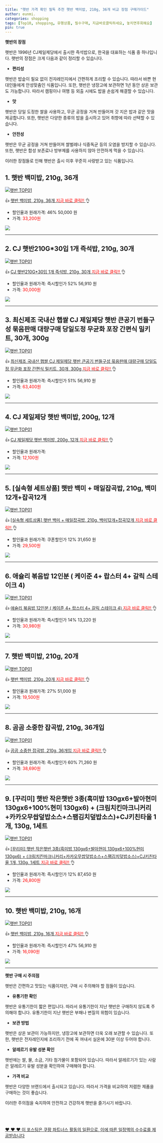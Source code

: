 ```yaml
---
title: "햇반 가격 확인 필독 추천 햇반 백미밥, 210g, 36개 비교 장점 구매가이드"
author: eunmi.
categories: shopping
tags: [Top10, shopping, 유행상품, 필수구매, 지금바로클릭하세요, 놓치면후회해요]
pin: true
---
```

**햇반의 장점**

햇반은 1996년 CJ제일제당에서 출시한 즉석밥으로, 한국을 대표하는 식품 중 하나입니다. 햇반의 장점은 크게 다음과 같이 정리할 수 있습니다.

* **편리성**

햇반은 밥솥이 필요 없이 전자레인지에서 간편하게 조리할 수 있습니다. 따라서 바쁜 현대인들에게 안성맞춤인 식품입니다. 또한, 햇반은 냉장고에 보관하면 1년 동안 상온 보관도 가능합니다. 따라서 캠핑이나 여행 등 외출 시에도 밥을 손쉽게 해결할 수 있습니다.

* **맛**

햇반은 당일 도정한 쌀을 사용하고, 무균 공정을 거쳐 만들어져 갓 지은 밥과 같은 맛을 제공합니다. 또한, 햇반은 다양한 종류의 밥을 출시하고 있어 취향에 따라 선택할 수 있습니다.

* **안전성**

햇반은 무균 공정을 거쳐 만들어져 쌀벌레나 식중독균 등의 오염을 방지할 수 있습니다. 또한, 햇반은 합성 보존료나 방부제를 사용하지 않아 안전하게 먹을 수 있습니다.

이러한 장점들로 인해 햇반은 출시 이후 꾸준히 사랑받고 있는 식품입니다.

   

## 1. 햇반 백미밥, 210g, 36개

[![햇반 TOP01](https://thumbnail7.coupangcdn.com/thumbnails/remote/230x230ex/image/vendor_inventory/0892/606046fa3b71bc5850b3a1a71df22be132a3bba1b8f349b9a71917e441b3.jpg)](https://link.coupang.com/re/AFFSDP?lptag=AF3617701&subid=GithubCoopas&pageKey=2792667&traceid=V0-153&itemId=587247954&vendorItemId=83931781762)


👍 [햇반 백미밥, 210g, 36개 <font color=red> 지금 바로 클릭!! </font> ](https://link.coupang.com/re/AFFSDP?lptag=AF3617701&subid=GithubCoopas&pageKey=2792667&traceid=V0-153&itemId=587247954&vendorItemId=83931781762) 👌 


- 할인율과 원래가격: 46%  50,000   원
- 가격: <span style='color:red'>33,200원</span>

[![](/discount_price.png)](https://link.coupang.com/re/AFFSDP?lptag=AF3617701&subid=GithubCoopas&pageKey=2792667&traceid=V0-153&itemId=587247954&vendorItemId=83931781762)

---


   

## 2. CJ 햇반210G*30입 1개 즉석밥, 210g, 30개

[![햇반 TOP01](https://thumbnail8.coupangcdn.com/thumbnails/remote/230x230ex/image/vendor_inventory/0af8/fa297de2466577d20354c3342c058ab3e475285d1a650a633f7e46fc0a23.jpg)](https://link.coupang.com/re/AFFSDP?lptag=AF3617701&subid=GithubCoopas&pageKey=2792667&traceid=V0-153&itemId=17847406237&vendorItemId=87234931481)


👍 [CJ 햇반210G*30입 1개 즉석밥, 210g, 30개 <font color=red> 지금 바로 클릭!! </font> ](https://link.coupang.com/re/AFFSDP?lptag=AF3617701&subid=GithubCoopas&pageKey=2792667&traceid=V0-153&itemId=17847406237&vendorItemId=87234931481) 👌 


- 할인율과 원래가격: 즉시할인가 52%  56,910   원
- 가격: <span style='color:red'>30,000원</span>

[![](/discount_price.png)](https://link.coupang.com/re/AFFSDP?lptag=AF3617701&subid=GithubCoopas&pageKey=2792667&traceid=V0-153&itemId=17847406237&vendorItemId=87234931481)

---


   

## 3. 최신제조 국내산 햅쌀 CJ 제일제당 햇반 큰공기 번들구성 묶음판매 대량구매 당일도정 무균화 포장 간편식 밀키트, 30개, 300g

[![햇반 TOP01](https://thumbnail9.coupangcdn.com/thumbnails/remote/230x230ex/image/vendor_inventory/75f9/a4f4943802184e1cf908e4e4ca8be113f4a6fa8786f1b26e414ea3dfa18a.png)](https://link.coupang.com/re/AFFSDP?lptag=AF3617701&subid=GithubCoopas&pageKey=7702174075&traceid=V0-153&itemId=20624686832&vendorItemId=87698800471)


👍 [최신제조 국내산 햅쌀 CJ 제일제당 햇반 큰공기 번들구성 묶음판매 대량구매 당일도정 무균화 포장 간편식 밀키트, 30개, 300g <font color=red> 지금 바로 클릭!! </font> ](https://link.coupang.com/re/AFFSDP?lptag=AF3617701&subid=GithubCoopas&pageKey=7702174075&traceid=V0-153&itemId=20624686832&vendorItemId=87698800471) 👌 


- 할인율과 원래가격: 즉시할인가 51%  56,910   원
- 가격: <span style='color:red'>63,400원</span>

[![](/discount_price.png)](https://link.coupang.com/re/AFFSDP?lptag=AF3617701&subid=GithubCoopas&pageKey=7702174075&traceid=V0-153&itemId=20624686832&vendorItemId=87698800471)

---


   

## 4. CJ 제일제당 햇반 백미밥, 200g, 12개

[![햇반 TOP01](https://thumbnail9.coupangcdn.com/thumbnails/remote/230x230ex/image/vendor_inventory/4d45/2e212e619f0c48b932423c15b4a2f8e582e3e78f7dcf58aa649ee2a52406.jpg)](https://link.coupang.com/re/AFFSDP?lptag=AF3617701&subid=GithubCoopas&pageKey=2792667&traceid=V0-153&itemId=69020929&vendorItemId=85731773584)


👍 [CJ 제일제당 햇반 백미밥, 200g, 12개 <font color=red> 지금 바로 클릭!! </font> ](https://link.coupang.com/re/AFFSDP?lptag=AF3617701&subid=GithubCoopas&pageKey=2792667&traceid=V0-153&itemId=69020929&vendorItemId=85731773584) 👌 


- 할인율과 원래가격: 
- 가격: <span style='color:red'>12,100원</span>

[![](/discount_price.png)](https://link.coupang.com/re/AFFSDP?lptag=AF3617701&subid=GithubCoopas&pageKey=2792667&traceid=V0-153&itemId=69020929&vendorItemId=85731773584)

---


   

## 5. [실속형 세트상품] 햇반 백미 + 매일잡곡밥, 210g, 백미12개+잡곡12개

[![햇반 TOP01](https://thumbnail9.coupangcdn.com/thumbnails/remote/230x230ex/image/vendor_inventory/7a4a/ae0d033bb8eebba65be024dff714bf409fdbe44e0f48441ad78ee0724982.jpg)](https://link.coupang.com/re/AFFSDP?lptag=AF3617701&subid=GithubCoopas&pageKey=7705809768&traceid=V0-153&itemId=20643445417&vendorItemId=87716960548)


👍 [[실속형 세트상품] 햇반 백미 + 매일잡곡밥, 210g, 백미12개+잡곡12개 <font color=red> 지금 바로 클릭!! </font> ](https://link.coupang.com/re/AFFSDP?lptag=AF3617701&subid=GithubCoopas&pageKey=7705809768&traceid=V0-153&itemId=20643445417&vendorItemId=87716960548) 👌 


- 할인율과 원래가격: 쿠폰할인가 12%  31,650   원
- 가격: <span style='color:red'>29,500원</span>

[![](/discount_price.png)](https://link.coupang.com/re/AFFSDP?lptag=AF3617701&subid=GithubCoopas&pageKey=7705809768&traceid=V0-153&itemId=20643445417&vendorItemId=87716960548)

---


   

## 6. 애슐리 볶음밥 12인분 ( 케이준 4+ 랍스터 4+ 갈릭 스테이크 4)

[![햇반 TOP01](https://thumbnail7.coupangcdn.com/thumbnails/remote/230x230ex/image/vendor_inventory/f2eb/5bcdd475ba31c33e0a6ba4ebc70fa46ce0313da0c23c86f91eaf34e593d7.jpg)](https://link.coupang.com/re/AFFSDP?lptag=AF3617701&subid=GithubCoopas&pageKey=6077904634&traceid=V0-153&itemId=11251945815&vendorItemId=78529020916)


👍 [애슐리 볶음밥 12인분 ( 케이준 4+ 랍스터 4+ 갈릭 스테이크 4) <font color=red> 지금 바로 클릭!! </font> ](https://link.coupang.com/re/AFFSDP?lptag=AF3617701&subid=GithubCoopas&pageKey=6077904634&traceid=V0-153&itemId=11251945815&vendorItemId=78529020916) 👌 


- 할인율과 원래가격: 즉시할인가 14%  13,220   원
- 가격: <span style='color:red'>30,980원</span>

[![](/discount_price.png)](https://link.coupang.com/re/AFFSDP?lptag=AF3617701&subid=GithubCoopas&pageKey=6077904634&traceid=V0-153&itemId=11251945815&vendorItemId=78529020916)

---


   

## 7. 햇반 백미밥, 210g, 20개

[![햇반 TOP01](https://thumbnail10.coupangcdn.com/thumbnails/remote/230x230ex/image/vendor_inventory/9840/19adbc3bbcb27a07bae7ceacd6ab17973d1bc50b445752b2b336f134109a.jpg)](https://link.coupang.com/re/AFFSDP?lptag=AF3617701&subid=GithubCoopas&pageKey=2792667&traceid=V0-153&itemId=3998061690&vendorItemId=87234886861)


👍 [햇반 백미밥, 210g, 20개 <font color=red> 지금 바로 클릭!! </font> ](https://link.coupang.com/re/AFFSDP?lptag=AF3617701&subid=GithubCoopas&pageKey=2792667&traceid=V0-153&itemId=3998061690&vendorItemId=87234886861) 👌 


- 할인율과 원래가격: 27%  51,000   원
- 가격: <span style='color:red'>19,500원</span>

[![](/discount_price.png)](https://link.coupang.com/re/AFFSDP?lptag=AF3617701&subid=GithubCoopas&pageKey=2792667&traceid=V0-153&itemId=3998061690&vendorItemId=87234886861)

---


   

## 8. 곰곰 소중한 잡곡밥, 210g, 36개입

[![햇반 TOP01](https://thumbnail7.coupangcdn.com/thumbnails/remote/230x230ex/image/retail/images/87c2b992-6043-45db-b61a-c544a091bfbb1460431909624735184.png)](https://link.coupang.com/re/AFFSDP?lptag=AF3617701&subid=GithubCoopas&pageKey=7121221655&traceid=V0-153&itemId=19013178520&vendorItemId=86137798795)


👍 [곰곰 소중한 잡곡밥, 210g, 36개입 <font color=red> 지금 바로 클릭!! </font> ](https://link.coupang.com/re/AFFSDP?lptag=AF3617701&subid=GithubCoopas&pageKey=7121221655&traceid=V0-153&itemId=19013178520&vendorItemId=86137798795) 👌 


- 할인율과 원래가격: 즉시할인가 60%  71,260   원
- 가격: <span style='color:red'>38,690원</span>

[![](/discount_price.png)](https://link.coupang.com/re/AFFSDP?lptag=AF3617701&subid=GithubCoopas&pageKey=7121221655&traceid=V0-153&itemId=19013178520&vendorItemId=86137798795)

---


   

## 9. [꾸리미] 햇반 작은햇반 3종(흑미밥 130gx6+발아현미 130gx6+100%현미 130gx6) + (크림치킨마크니커리+카카오무쌉덮밥소스+스팸김치덮밥소스)+CJ키친타올 1개, 130g, 1세트

[![햇반 TOP01](https://thumbnail7.coupangcdn.com/thumbnails/remote/230x230ex/image/vendor_inventory/0d55/c04633b9165868b508a2997e2d1262a99692bd220b8ca390d72da5400efa.png)](https://link.coupang.com/re/AFFSDP?lptag=AF3617701&subid=GithubCoopas&pageKey=7510042717&traceid=V0-153&itemId=19676212037&vendorItemId=86468981226)


👍 [[꾸리미] 햇반 작은햇반 3종(흑미밥 130gx6+발아현미 130gx6+100%현미 130gx6) + (크림치킨마크니커리+카카오무쌉덮밥소스+스팸김치덮밥소스)+CJ키친타올 1개, 130g, 1세트 <font color=red> 지금 바로 클릭!! </font> ](https://link.coupang.com/re/AFFSDP?lptag=AF3617701&subid=GithubCoopas&pageKey=7510042717&traceid=V0-153&itemId=19676212037&vendorItemId=86468981226) 👌 


- 할인율과 원래가격: 즉시할인가 12%  87,450   원
- 가격: <span style='color:red'>26,800원</span>

[![](/discount_price.png)](https://link.coupang.com/re/AFFSDP?lptag=AF3617701&subid=GithubCoopas&pageKey=7510042717&traceid=V0-153&itemId=19676212037&vendorItemId=86468981226)

---


   

## 10. 햇반 백미밥, 210g, 16개

[![햇반 TOP01](https://thumbnail8.coupangcdn.com/thumbnails/remote/230x230ex/image/vendor_inventory/fbc5/29122cb1d13fee8d251e4bbbe04589f58c02fad48f8dd43ea20cd90b9130.jpg)](https://link.coupang.com/re/AFFSDP?lptag=AF3617701&subid=GithubCoopas&pageKey=2792667&traceid=V0-153&itemId=5749404616&vendorItemId=86074375766)


👍 [햇반 백미밥, 210g, 16개 <font color=red> 지금 바로 클릭!! </font> ](https://link.coupang.com/re/AFFSDP?lptag=AF3617701&subid=GithubCoopas&pageKey=2792667&traceid=V0-153&itemId=5749404616&vendorItemId=86074375766) 👌 


- 할인율과 원래가격: 즉시할인가 47%  56,910   원
- 가격: <span style='color:red'>16,090원</span>

[![](/discount_price.png)](https://link.coupang.com/re/AFFSDP?lptag=AF3617701&subid=GithubCoopas&pageKey=2792667&traceid=V0-153&itemId=5749404616&vendorItemId=86074375766)

---
**햇반 구매 시 주의점**

햇반은 간편하고 맛있는 식품이지만, 구매 시 주의해야 할 점들이 있습니다.

* **유통기한 확인**

햇반은 유통기한이 짧은 편입니다. 따라서 유통기한이 지난 햇반은 구매하지 않도록 주의해야 합니다. 유통기한이 지난 햇반은 부패나 변질의 위험이 있습니다.

* **보관 방법**

햇반은 상온 보관이 가능하지만, 냉장고에 보관하면 더욱 오래 보관할 수 있습니다. 또한, 햇반은 전자레인지에 조리하기 전에 꼭 꺼내서 실온에 30분 이상 두어야 합니다.

* **알레르기 유발 성분 확인**

햇반에는 쌀, 물, 소금, 기타 첨가물이 포함되어 있습니다. 따라서 알레르기가 있는 사람은 알레르기 유발 성분을 확인하여 구매해야 합니다.

* **가격 비교**

햇반은 다양한 브랜드에서 출시되고 있습니다. 따라서 가격을 비교하여 저렴한 제품을 구매하는 것이 좋습니다.

이러한 주의점을 숙지하여 안전하고 건강하게 햇반을 즐기시기 바랍니다.<br><br><br><br><br> [ ❤ ❤ ❤ 이 포스팅은 쿠팡 파트너스 활동의 일환으로, 이에 따른 일정액의 수수료를 제공받습니다](https://link.coupang.com/a/bcEFyh)